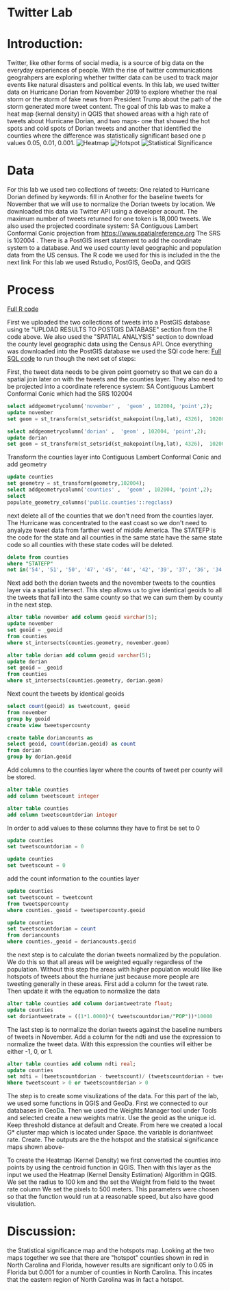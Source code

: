 
# Twitter Lab

# Introduction: 
Twitter, like other forms of social media, is a source of big data on the everyday experiences of people. With the rise of 
twitter communications geograhpers are exploring whether twitter data can be used to track major events like natural disasters and political events. In this lab, we used twitter data on Hurricane Dorian from November 2019 to explore whether the real storm or the storm of fake news from President Trump about the path of the storm generated more tweet content. The goal of this lab was to make a heat map (kernal density) in QGIS that showed areas with a high rate of tweets about Hurricane Dorian, and two maps- one that showed the hot spots and cold spots of Dorian tweets and another that identified the counties where the difference was statistically significant based one p values 0.05, 0.01, 0.001. 
![Heatmap](dorianheatmap.png)
![Hotspot](countiesGetisOrdMapFrame.png)
![Statistical Significance](counties2GetisOrdMapFrame.png)

# Data 
For this lab we used two collections of tweets: 
One related to Hurricane Dorian defined by keywords: fill in 
Another for the baseline tweets for November that we will use to normalize the Dorian tweets by location.
We downloaded this data via Twitter API using a developer acount. The maximum number of tweets returned for one token is 18,000 tweets. 
We also used the projected coordinate system: SA Contiguous Lambert Conformal Conic projection from https://www.spatialreference.org The SRS is 102004 . There is a PostGIS insert statement to add the coordinate system to a database.
And we used county level geographic and population data from the US census. The R code we used for this is included in the 
the next link
For this lab we used Rstudio, PostGIS, GeoDa, and QGIS

# Process 
[Full R code](twitterForLab2.r)  

First we uploaded the two collections of tweets into a PostGIS database using te "UPLOAD RESULTS TO POSTGIS DATABASE" section from the R code above. We also used the "SPATIAL ANALYSIS" section to download the county level geographic data using the Census API. 
Once everything was downloaded into the PostGIS database we used the SQl code here: 
[Full SQL code](lab10notes.sql)
to run though the next set of steps: 

First, the tweet data needs to be given point geometry so that we can do a spatial join later on with the tweets and the counties layer. They also need to be projected into a coordinate reference system: SA Contiguous Lambert Conformal Conic which had the SRS 102004 

``` sql
select addgeometrycolumn('november' ,  'geom' , 102004, 'point',2);
update november
set geom = st_transform(st_setsrid(st_makepoint(lng,lat), 4326),  102004)

select addgeometrycolumn('dorian' ,  'geom' , 102004, 'point',2);
update dorian
set geom = st_transform(st_setsrid(st_makepoint(lng,lat), 4326),  102004)
```

Transform the counties layer into Contiguous Lambert Conformal Conic and add geometry 
``` sql
update counties 
set geometry = st_transform(geometry,102004);
select addgeometrycolumn('counties' ,  'geom' , 102004, 'point',2);
select 
populate_geometry_columns('public.counties'::regclass)
```
next delete all of the counties that we don't need from the counties layer. The Hurricane was concentrated to the east coast so we don't need to anyalyze tweet data from farther west of middle America. The STATEFP is the code for the state and all counties in the same state have the same state code so all counties with these state codes will be deleted. 
``` sql
delete from counties 
where "STATEFP"
not in('54', '51', '50', '47', '45', '44', '42', '39', '37', '36', '34', '33', '29', '28', '25', '24', '23', '22', '21', '18', '17', '13', '12', '11', '10', '09', '05', '01')
```
Next add both the dorian tweets and the november tweets to the counties layer via a spatial intersect. This step allows us to give identical geoids to all the tweets that fall into the same county so that we can sum them by county in the next step. 
``` sql
alter table november add column geoid varchar(5);
update november
set geoid = _geoid
from counties
where st_intersects(counties.geometry, november.geom)

alter table dorian add column geoid varchar(5);
update dorian
set geoid = _geoid
from counties
where st_intersects(counties.geometry, dorian.geom)
```
Next count the tweets by identical geoids 
``` sql
select count(geoid) as tweetcount, geoid
from november
group by geoid
create view tweetspercounty

create table doriancounts as 
select geoid, count(dorian.geoid) as count 
from dorian 
group by dorian.geoid
```
Add columns to the counties layer where the counts of tweet per county will be stored. 
``` sql
alter table counties
add column tweetscount integer

alter table counties
add column tweetscountdorian integer
```
In order to add values to these columns they have to first be set to 0 
``` sql 
update counties 
set tweetscountdorian = 0

update counties 
set tweetscount = 0
```
add the count information to the counties layer 
``` sql
update counties 
set tweetscount = tweetcount 
from tweetspercounty
where counties._geoid = tweetspercounty.geoid

update counties 
set tweetscountdorian = count
from doriancounts
where counties._geoid = doriancounts.geoid
```
the next step is to calculate the dorian tweets normalized by the population. We do this so that all areas will be weighted equally regardless of the population. Without this step the areas with higher population would like like hotspots of tweets about the hurriane just because more people are tweeting generally in these areas. 
First add a column for the tweet rate. Then update it with the equation to normalize the data 
``` sql
alter table counties add column doriantweetrate float; 
update counties 
set doriantweetrate = ((1*1.0000)*( tweetscountdorian/"POP"))*10000
```
The last step is to normalize the dorian tweets against the baseline numbers of tweets in November. Add a column for the ndti and use the expression to normalize the tweet data. With this expression the counties will either be either -1, 0, or 1. 
``` sql
alter table counties add column ndti real; 
update counties 
set ndti = (tweetscountdorian - tweetscount)/ (tweetscountdorian + tweetscount)
Where tweetscount > 0 or tweetscountdorian > 0 
```

The step is to create some visulizations of the data. 
For this part of the lab, we used some functions in QGIS and GeoDa. 
First we connected to our databases in GeoDa. 
Then we used the Weights Manager tool under Tools and selected create a new weights matrix. 
Use the geoid as the unique id. Keep threshold distance at default and Create. 
From here we created a local G* cluster map which is located under Space. 
the variable is doriantweet rate. Create. The outputs are the the hotspot and the statisical significance maps shown above- 

To create the Heatmap (Kernel Density) we first converted the counties into points by using the centroid function in QGIS. Then with this layer as the input we used the Heatmap (Kernel Density Estimation) Algorithm in QGIS. 
We set the radius to 100 km and the set the Weight from field to the tweet rate column 
We set the pixels to 500 meters. 
This parameters were chosen so that the function would run at a reasonable speed, but also have good visulation. 

# Discussion:
the Statistical significance map and the hotspots map. Looking at the two maps together we see that there are "hotspot" counties shown in red in North Carolina and Florida, however results are significant only to 0.05 in Florida but 0.001 for a number of counties in North Carolina. This incates that the eastern region of North Carolina was in fact a hotspot. 


